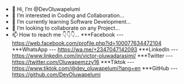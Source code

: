 - 👋 Hi, I’m @DevOluwapelumi
- 👀 I’m interested in Coding and Collaboration...
- 🌱 I’m currently learning Software Development...
- 💞️ I’m looking to collaborate on any Project...
- 📫 How to reach me 👇👇👇...
                           ***Facebook --- https://web.facebook.com/profile.php?id=100077634472104
                           ***WhatsApp --- https://wa.me/+2347047142093
                           ***LinkedIn --- https://www.linkedin.com/in/victor-oluwadarasimi/
                           ***Twitter  --- https://twitter.com/Oluwapemzzy16
                           ***Tiktok   --- https://www.tiktok.com/@dev_oluwapelumi?lang=en
                           ***GitHub   --- https://github.com/DevOluwapelumi
<!---
DevOluwapelumi/DevOluwapelumi is a ✨ unique ✨ repository because its `README.md` (this file) appears on your GitHub profile.
You can click the Preview link to take a look at your changes.
You can view the `README.md` on your GitHub profile by clicking the Preview link.
--->
